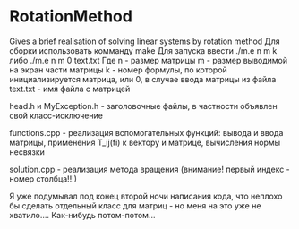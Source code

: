 # RotationMethod
Gives a brief realisation of solving linear systems by rotation method
Для сборки использовать комманду make
Для запуска ввести ./m.e n m k либо ./m.e n m 0 text.txt
Где n - размер матрицы
m - размер выводимой на экран части матрицы
k - номер формулы, по которой инициализируется матрица, или 0, в случае ввода матрицы из файла
text.txt - имя файла с матрицей

head.h и MyException.h - заголовочные файлы, в частности объявлен свой класс-исключение

functions.cpp - реализация вспомогательных функций: вывода и ввода матрицы, применения T_ij(fi) к вектору и матрице, вычисления нормы несвязки

solution.cpp - реализация метода вращения (внимание! первый индекс - номер столбца!!!)

Я уже подумывал под конец второй ночи написания кода, что неплохо бы сделать отдельный класс для матриц - но меня на это уже не хватило.... Как-нибудь потом-потом...
